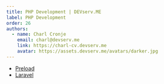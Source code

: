 ```yaml
---
title: PHP Development | DEVserv.ME
label: PHP Development 
order: 26
authors:
  - name: Charl Cronje
    email: charl@devserv.me
    link: https://charl-cv.devserv.me
    avatar: https://assets.devserv.me/avatars/darker.jpg
---
```


- [Preload](./preload.md)
- [Laravel](laravel/README.md)
